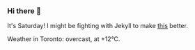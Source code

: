 ### Hi there :wave:

It's Saturday! I might be fighting with Jekyll to make [this](https://swissclubtoronto.ca) better.

Weather in Toronto: overcast, at +12°C.
